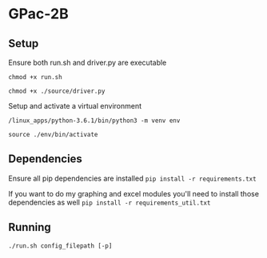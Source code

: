 # GPac-2B

## Setup

Ensure both run.sh and driver.py are executable

`chmod +x run.sh`

`chmod +x ./source/driver.py`

Setup and activate a virtual environment

`/linux_apps/python-3.6.1/bin/python3 -m venv env`

`source ./env/bin/activate`

## Dependencies

Ensure all pip dependencies are installed
`pip install -r requirements.txt`

If you want to do my graphing and excel modules you'll need to install those dependencies as well
`pip install -r requirements_util.txt`

## Running

`./run.sh config_filepath [-p]`
